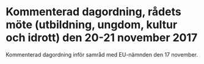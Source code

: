 # Kommenterad dagordning, rådets möte (utbildning, ungdom, kultur och idrott) den 20-21 november 2017

Kommenterad dagordning inför samråd med EU-nämnden den 17 november.
